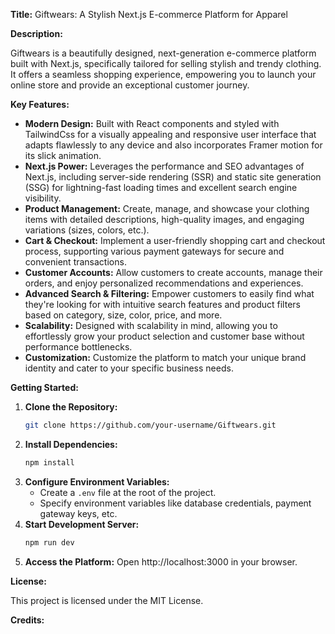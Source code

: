**Title:** Giftwears: A Stylish Next.js E-commerce Platform for Apparel

**Description:**

Giftwears is a beautifully designed, next-generation e-commerce platform built with Next.js, specifically tailored for selling stylish and trendy clothing. It offers a seamless shopping experience, empowering you to launch your online store and provide an exceptional customer journey.

**Key Features:**

* **Modern Design:** Built with React components and styled with TailwindCss for a visually appealing and responsive user interface that adapts flawlessly to any device and also incorporates Framer motion for its slick animation.
* **Next.js Power:** Leverages the performance and SEO advantages of Next.js, including server-side rendering (SSR) and static site generation (SSG) for lightning-fast loading times and excellent search engine visibility.
* **Product Management:** Create, manage, and showcase your clothing items with detailed descriptions, high-quality images, and engaging variations (sizes, colors, etc.).
* **Cart & Checkout:** Implement a user-friendly shopping cart and checkout process, supporting various payment gateways for secure and convenient transactions.
* **Customer Accounts:** Allow customers to create accounts, manage their orders, and enjoy personalized recommendations and experiences.
* **Advanced Search & Filtering:** Empower customers to easily find what they're looking for with intuitive search features and product filters based on category, size, color, price, and more.
* **Scalability:** Designed with scalability in mind, allowing you to effortlessly grow your product selection and customer base without performance bottlenecks.
* **Customization:** Customize the platform to match your unique brand identity and cater to your specific business needs.

**Getting Started:**

1. **Clone the Repository:**
   ```bash
   git clone https://github.com/your-username/Giftwears.git
   ```
2. **Install Dependencies:**
   ```bash
   npm install
   ```
3. **Configure Environment Variables:**
   - Create a `.env` file at the root of the project.
   - Specify environment variables like database credentials, payment gateway keys, etc.
4. **Start Development Server:**
   ```bash
   npm run dev
   ```
5. **Access the Platform:**
   Open http://localhost:3000 in your browser.


**License:**

This project is licensed under the MIT License.

**Credits:**
